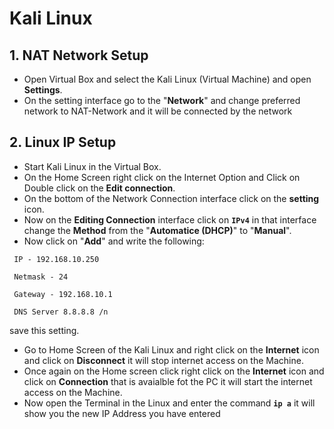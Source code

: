 # Kali Linux

## 1. NAT Network Setup 

- Open Virtual Box and select the Kali Linux (Virtual Machine) and open **Settings**.
- On the setting interface go to the "**Network**" and change preferred network to NAT-Network and it will be connected by the network  

## 2. Linux IP Setup 

- Start Kali Linux in the Virtual Box.
- On the Home Screen right click on the Internet Option and Click on Double click on the **Edit connection**.
- On the bottom of the Network Connection interface click on the **setting** icon.
- Now on the **Editing Connection** interface click on **`IPv4`** in that interface change the **Method** from the "**Automatice (DHCP)**" to "**Manual**".
- Now click on "**Add**" and write the following:
 ```
  IP - 192.168.10.250 
```
```
 Netmask - 24
```
```
 Gateway - 192.168.10.1
```
```
 DNS Server 8.8.8.8 /n
```
 save this setting.

- Go to Home Screen of the Kali Linux and right click on the **Internet** icon and click on **Disconnect** it will stop internet access on the Machine.
- Once again on the Home screen click  right click on the **Internet** icon and click on **Connection** that is avaialble fot the PC it will start the internet access on the Machine.
- Now open the Terminal in the Linux and enter the command **`ip a`** it will show you the new IP Address you have entered
